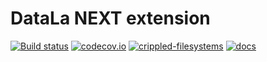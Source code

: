 # DataLa NEXT extension

[![Build status](https://ci.appveyor.com/api/projects/status/dxomp8wysjb7x2os/branch/master?svg=true)](https://ci.appveyor.com/project/mih/datalad-next/branch/master) [![codecov.io](https://codecov.io/github/datalad/datalad-next/coverage.svg?branch=master)](https://codecov.io/github/datalad/datalad-next?branch=master) [![crippled-filesystems](https://github.com/datalad/datalad-next/workflows/crippled-filesystems/badge.svg)](https://github.com/datalad/datalad-next/actions?query=workflow%3Acrippled-filesystems) [![docs](https://github.com/datalad/datalad-next/workflows/docs/badge.svg)](https://github.com/datalad/datalad-next/actions?query=workflow%3Adocs)
